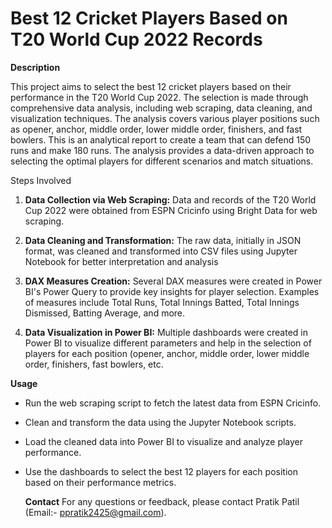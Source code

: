 # Best 12 Cricket Players Based on T20 World Cup 2022 Records 

**Description**

This project aims to select the best 12 cricket players based on their performance in the T20 World Cup 2022. The selection is made through comprehensive data analysis, including web scraping, data cleaning, and visualization techniques. The analysis covers various player positions such as opener, anchor, middle order, lower middle order, finishers, and fast bowlers.
This is an analytical report to create a team that can defend 150 runs and make 180 runs. The analysis provides a data-driven approach to selecting the optimal players for different scenarios and match situations.

Steps Involved
1. __Data Collection via Web Scraping:__
Data and records of the T20 World Cup 2022 were obtained from ESPN Cricinfo using Bright Data for web scraping.

2. __Data Cleaning and Transformation:__
The raw data, initially in JSON format, was cleaned and transformed into CSV files using Jupyter Notebook for better interpretation and analysis

3. __DAX Measures Creation:__
Several DAX measures were created in Power BI's Power Query to provide key insights for player selection. Examples of measures include Total Runs, Total Innings Batted, Total Innings Dismissed, Batting Average, and more.

4. __Data Visualization in Power BI:__
Multiple dashboards were created in Power BI to visualize different parameters and help in the selection of players for each position (opener, anchor, middle order, lower middle order, finishers, fast bowlers, etc.

__Usage__
- Run the web scraping script to fetch the latest data from ESPN Cricinfo.
- Clean and transform the data using the Jupyter Notebook scripts.
- Load the cleaned data into Power BI to visualize and analyze player performance.
- Use the dashboards to select the best 12 players for each position based on their performance metrics.

  __Contact__
For any questions or feedback, please contact Pratik Patil (Email:- ppratik2425@gmail.com).

